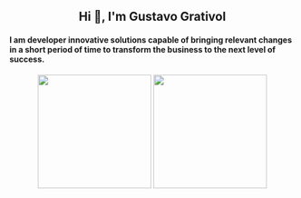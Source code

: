 <h2 align="center">Hi 👋, I'm Gustavo Grativol</h2>
<h4>
    I am developer innovative solutions capable of bringing relevant changes in a short period of time to transform the business to the next level of success.
</h4>

<div align="center">
    <img height=200 align="center" src="https://github-readme-stats.vercel.app/api?username=graweb" />
    <img height=200 align="center" src="https://github-readme-stats.vercel.app/api/top-langs?username=graweb&layout=compact&langs_count=8&card_width=320" />
</div>
